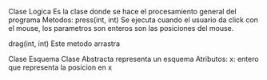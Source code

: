 Clase Logica
Es la clase donde se hace el procesamiento general del programa
Metodos:
press(int, int)  Se ejecuta cuando el usuario da click con el mouse, los parametros son enteros son las posiciones del mouse.

drag(int, int)   Este metodo arrastra

Clase Esquema
Clase Abstracta representa un esquema
Atributos:
x: entero que representa la posicion en x 

